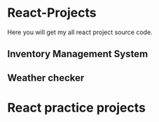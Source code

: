 # React-Projects

Here you will get my all react project source code.

## Inventory Management System
## Weather checker 
# React practice projects

